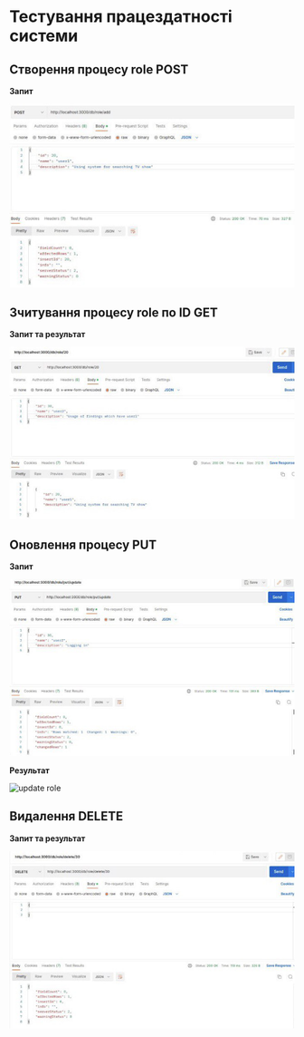 # Тестування працездатності системи

## Створення процесу role POST

**Запит**

![creating role](./picture/post.jpg)

## Зчитування процесу role по ID GET

**Запит та результат**

![get role](./picture/get.jpg)

## Оновлення процесу PUT

**Запит**

![update role](./picture/put.jpg)

**Результат**

![update role](./picture/put2.jpg)

## Видалення DELETE

**Запит та результат**

![delete role](./picture/delete.jpg)